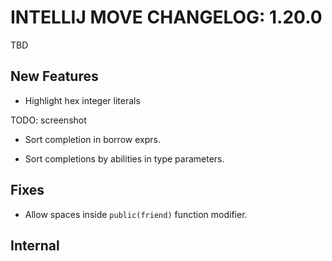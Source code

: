 # INTELLIJ MOVE CHANGELOG: 1.20.0

TBD

## New Features

* Highlight hex integer literals 

TODO: screenshot

* Sort completion in borrow exprs.  

* Sort completions by abilities in type parameters. 

## Fixes

* Allow spaces inside `public(friend)` function modifier.

## Internal

